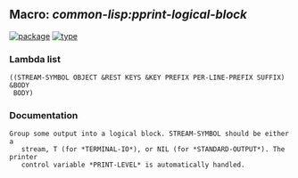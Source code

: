 ## Macro: ***common-lisp:pprint-logical-block***
[![package](https://img.shields.io/badge/Package-COMMON--LISP-5f9ea0.svg?style=social&colorA=999999)](../) [![type](https://img.shields.io/badge/Type-Macro-5f9ea0.svg?style=social&colorA=999999)](../#macro) 
### Lambda list
```
((STREAM-SYMBOL OBJECT &REST KEYS &KEY PREFIX PER-LINE-PREFIX SUFFIX) &BODY
 BODY)
```
### Documentation
```
Group some output into a logical block. STREAM-SYMBOL should be either a
   stream, T (for *TERMINAL-IO*), or NIL (for *STANDARD-OUTPUT*). The printer
   control variable *PRINT-LEVEL* is automatically handled.
```
